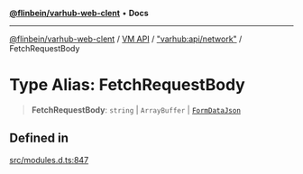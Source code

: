 [**@flinbein/varhub-web-clent**](../../../../README.md) • **Docs**

***

[@flinbein/varhub-web-clent](../../../../README.md) / [VM API](../../../README.md) / ["varhub:api/network"](../README.md) / FetchRequestBody

# Type Alias: FetchRequestBody

> **FetchRequestBody**: `string` \| `ArrayBuffer` \| [`FormDataJson`](FormDataJson.md)

## Defined in

[src/modules.d.ts:847](https://github.com/flinbein/varhub-web-client/blob/7d6a2e3812e654c01a487ef0fcd6a83839993854/src/modules.d.ts#L847)

